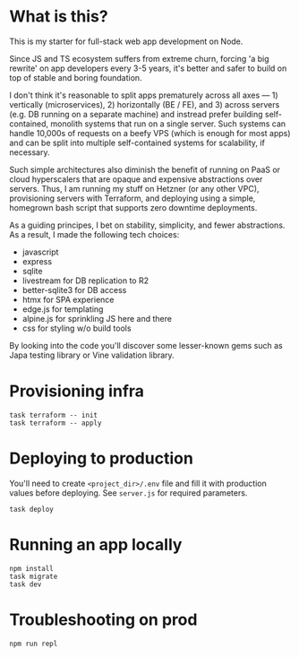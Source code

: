 # What is this?

This is my starter for full-stack web app development on Node.

Since JS and TS ecosystem suffers from extreme churn, forcing 'a big rewrite' on app developers every 3-5 years, it's better and safer to build on top of stable and boring foundation.

I don't think it's reasonable to split apps prematurely across all axes — 1) vertically (microservices), 2) horizontally (BE / FE), and 3) across servers (e.g. DB running on a separate machine) and instread prefer building self-contained, monolith systems that run on a single server. Such systems can handle 10,000s of requests on a beefy VPS (which is enough for most apps) and can be split into multiple self-contained systems for scalability, if necessary.

Such simple architectures also diminish the benefit of running on PaaS or cloud hyperscalers that are opaque and expensive abstractions over servers. Thus, I am running my stuff on Hetzner (or any other VPC), provisioning servers with Terraform, and deploying using a simple, homegrown bash script that supports zero downtime deployments.


As a guiding principes, I bet on stability, simplicity, and fewer abstractions. As a result, I made the following tech choices:
* javascript
* express
* sqlite
* livestream for DB replication to R2
* better-sqlite3 for DB access
* htmx for SPA experience
* edge.js for templating
* alpine.js for sprinkling JS here and there
* css for styling w/o build tools

By looking into the code you'll discover some lesser-known gems such as Japa testing library or Vine validation library.

# Provisioning infra
```
task terraform -- init
task terraform -- apply
```

# Deploying to production

You'll need to create `<project_dir>/.env` file and fill it with production values before deploying. See `server.js` for required parameters.

```
task deploy
```

# Running an app locally
```
npm install
task migrate
task dev
```

# Troubleshooting on prod
```
npm run repl
```
